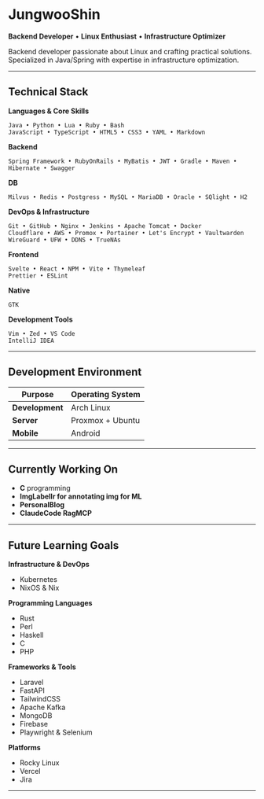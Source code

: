 # JungwooShin

**Backend Developer** • **Linux Enthusiast** • **Infrastructure Optimizer**

Backend developer passionate about Linux and crafting practical solutions. Specialized in Java/Spring with expertise in infrastructure optimization.

---

## Technical Stack

**Languages & Core Skills**
```
Java • Python • Lua • Ruby • Bash
JavaScript • TypeScript • HTML5 • CSS3 • YAML • Markdown
```

**Backend**
```
Spring Framework • RubyOnRails • MyBatis • JWT • Gradle • Maven • Hibernate • Swagger
```

**DB**
```
Milvus • Redis • Postgress • MySQL • MariaDB • Oracle • SQlight • H2
```

**DevOps & Infrastructure**
```
Git • GitHub • Nginx • Jenkins • Apache Tomcat • Docker
Cloudflare • AWS • Promox • Portainer • Let's Encrypt • Vaultwarden
WireGuard • UFW • DDNS • TrueNAs
```

**Frontend**
```
Svelte • React • NPM • Vite • Thymeleaf
Prettier • ESLint
```

**Native**
```
GTK
```


**Development Tools**
```
Vim • Zed • VS Code
IntelliJ IDEA
```

---

## Development Environment

| Purpose | Operating System |
|---------|------------------|
| **Development** | Arch Linux |
| **Server** | Proxmox + Ubuntu |
| **Mobile** | Android |

---

## Currently Working On
- **C** programming
- **ImgLabellr for annotating img for ML**
- **PersonalBlog**
- **ClaudeCode RagMCP**

---

## Future Learning Goals

**Infrastructure & DevOps**
- Kubernetes
- NixOS & Nix

**Programming Languages**
- Rust
- Perl
- Haskell
- C
- PHP

**Frameworks & Tools**
- Laravel
- FastAPI
- TailwindCSS
- Apache Kafka
- MongoDB
- Firebase
- Playwright & Selenium

**Platforms**
- Rocky Linux
- Vercel
- Jira

---
